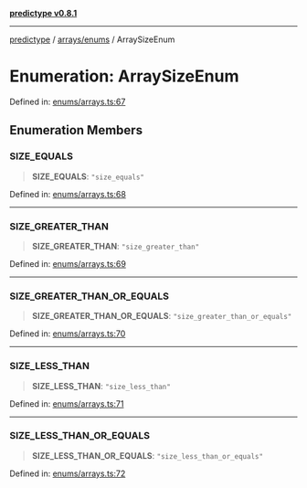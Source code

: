 [**predictype v0.8.1**](../../../README.md)

***

[predictype](../../../modules.md) / [arrays/enums](../README.md) / ArraySizeEnum

# Enumeration: ArraySizeEnum

Defined in: [enums/arrays.ts:67](https://github.com/maduhaime/predictype/blob/2310adbaccb6fbc00cdab8e345e79bd5b09e40f5/src/enums/arrays.ts#L67)

## Enumeration Members

### SIZE\_EQUALS

> **SIZE\_EQUALS**: `"size_equals"`

Defined in: [enums/arrays.ts:68](https://github.com/maduhaime/predictype/blob/2310adbaccb6fbc00cdab8e345e79bd5b09e40f5/src/enums/arrays.ts#L68)

***

### SIZE\_GREATER\_THAN

> **SIZE\_GREATER\_THAN**: `"size_greater_than"`

Defined in: [enums/arrays.ts:69](https://github.com/maduhaime/predictype/blob/2310adbaccb6fbc00cdab8e345e79bd5b09e40f5/src/enums/arrays.ts#L69)

***

### SIZE\_GREATER\_THAN\_OR\_EQUALS

> **SIZE\_GREATER\_THAN\_OR\_EQUALS**: `"size_greater_than_or_equals"`

Defined in: [enums/arrays.ts:70](https://github.com/maduhaime/predictype/blob/2310adbaccb6fbc00cdab8e345e79bd5b09e40f5/src/enums/arrays.ts#L70)

***

### SIZE\_LESS\_THAN

> **SIZE\_LESS\_THAN**: `"size_less_than"`

Defined in: [enums/arrays.ts:71](https://github.com/maduhaime/predictype/blob/2310adbaccb6fbc00cdab8e345e79bd5b09e40f5/src/enums/arrays.ts#L71)

***

### SIZE\_LESS\_THAN\_OR\_EQUALS

> **SIZE\_LESS\_THAN\_OR\_EQUALS**: `"size_less_than_or_equals"`

Defined in: [enums/arrays.ts:72](https://github.com/maduhaime/predictype/blob/2310adbaccb6fbc00cdab8e345e79bd5b09e40f5/src/enums/arrays.ts#L72)
